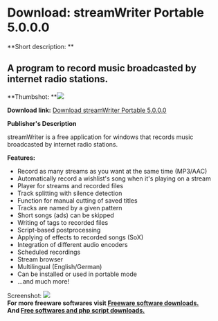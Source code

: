 # Download: streamWriter Portable 5.0.0.0

**Short description: **

## A program to record music broadcasted by internet radio stations.

  
**Thumbshot: **![](http://www.freewarefiles.com/screenshot/streamwriter_md.jpg)   
  
**Download link:** [Download streamWriter Portable 5.0.0.0](http://freesoftwares.boysofts.com/StreamWriter_program_59258.html)  
  

**Publisher's Description**  
  

streamWriter is a free application for windows that records music broadcasted
by internet radio stations.

**Features:**

  * Record as many streams as you want at the same time (MP3/AAC) 
  * Automatically record a wishlist's song when it's playing on a stream 
  * Player for streams and recorded files 
  * Track splitting with silence detection 
  * Function for manual cutting of saved titles 
  * Tracks are named by a given pattern 
  * Short songs (ads) can be skipped 
  * Writing of tags to recorded files 
  * Script-based postprocessing 
  * Applying of effects to recorded songs (SoX) 
  * Integration of different audio encoders 
  * Scheduled recordings 
  * Stream browser 
  * Multilingual (English/German) 
  * Can be installed or used in portable mode 
  * ...and much more! 

  
  
Screenshot: ![](http://www.freewarefiles.com/screenshot/streamwriter.jpg)  
**For more freeware softwares visit [Freeware software downloads.](http://freesoftwares.boysofts.com/)**   
**And [Free softwares and php script downloads.](http://www.boysofts.com/)**

